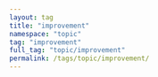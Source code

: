 ```yaml
---
layout: tag
title: "improvement"
namespace: "topic"
tag: "improvement"
full_tag: "topic/improvement"
permalink: /tags/topic/improvement/
---
```

